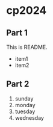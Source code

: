 # cp2024
## Part 1
This is README.
- item1
- item2

## Part 2
1. sunday
1. monday
1. tuesday
1. wednesday
